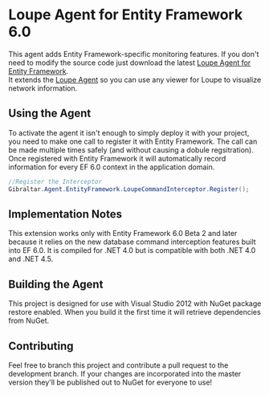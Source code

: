 Loupe Agent for Entity Framework 6.0
===================

This agent adds Entity Framework-specific monitoring features.  If you don't need
to modify the source code just download the latest [Loupe Agent for Entity Framework](https://nuget.org/packages/Gibraltar.Agent.EntityFramework/).  
It extends the [Loupe Agent](https://nuget.org/packages/Gibraltar.Agent/) so you can 
use any viewer for Loupe to visualize network information.

Using the Agent
---------------

To activate the agent it isn't enough to simply deploy it with your project, you need to make 
one call to register it with Entity Framework.  The call can be made multiple times safely
(and without causing a dobule regsitration).  Once registered with Entity Framework it will
automatically record information for every EF 6.0 context in the application domain.

```C#
//Register the Interceptor
Gibraltar.Agent.EntityFramework.LoupeCommandInterceptor.Register();
```


Implementation Notes
--------------------

This extension works only with Entity Framework 6.0 Beta 2 and later because it relies on the
new database command interception features built into EF 6.0.  It is compiled for .NET 4.0 but
is compatible with both .NET 4.0 and .NET 4.5.


Building the Agent
------------------

This project is designed for use with Visual Studio 2012 with NuGet package restore enabled.
When you build it the first time it will retrieve dependencies from NuGet.

Contributing
------------

Feel free to branch this project and contribute a pull request to the development branch. 
If your changes are incorporated into the master version they'll be published out to NuGet for
everyone to use!